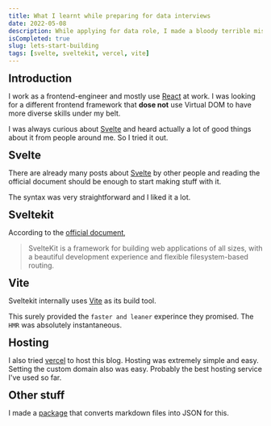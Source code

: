 ```yaml
---
title: What I learnt while preparing for data interviews
date: 2022-05-08
description: While applying for data role, I made a bloody terrible mistake. A total amatuer mistake.
isCompleted: true
slug: lets-start-building
tags: [svelte, sveltekit, vercel, vite]
---
```


## Introduction

I work as a frontend-engineer and mostly use [React](https://reactjs.org/) at work. I was looking for a different frontend framework that **dose not** use Virtual DOM to have more diverse skills under my belt.

I was always curious about [Svelte](https://svelte.dev/) and heard actually a lot of good things about it from people around me. So I tried it out.

## Svelte

There are already many posts about [Svelte](https://svelte.dev/) by other people and reading the official document should be enough to start making stuff with it.

The syntax was very straightforward and I liked it a lot.

## Sveltekit

According to the [official document](https://kit.svelte.dev/),

> SvelteKit is a framework for building web applications of all sizes, with a beautiful development experience and flexible filesystem-based routing.

## Vite

Sveltekit internally uses [Vite](https://vitejs.dev/) as its build tool.

This surely provided the `faster and leaner` experince they promised. The `HMR` was absolutely instantaneous.

## Hosting

I also tried [vercel](https://vercel.com/) to host this blog. Hosting was extremely simple and easy. Setting the custom domain also was easy. Probably the best hosting service I've used so far.

## Other stuff

I made a [package](https://github.com/K-Sato1995/md-to-json-converter) that converts markdown files into JSON for this.

<style>
	h2 {
		font-weight: bold;
        margin: 10px 5px 10px 0px;
	}

    image{
        height:100%;
        width:10%;
    }
</style>
